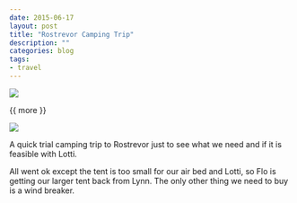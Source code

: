 ```yaml
---
date: 2015-06-17
layout: post
title: "Rostrevor Camping Trip"
description: ""
categories: blog 
tags:
- travel
---
```


<!--start excerpt-->
![](/images/2015/2015-06-17-rostrevor-camping-trip-1.jpg)

{{ more }}

![](/images/2015/2015-06-17-rostrevor-camping-trip-2.jpg)

A quick trial camping trip to Rostrevor just to see what we need and if it is
feasible with Lotti.

All went ok except the tent is too small for our air bed and Lotti, so Flo is
getting our larger tent back from Lynn. The only other thing we need to buy is
a wind breaker.
